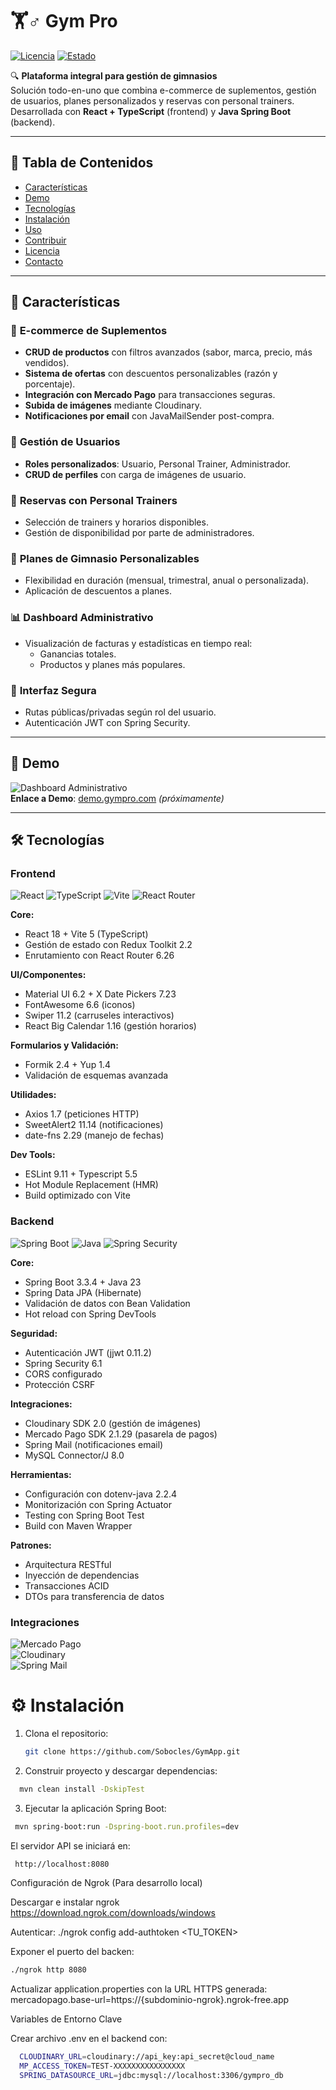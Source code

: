 # 🏋️♂️ Gym Pro  

[![Licencia](https://img.shields.io/badge/Licencia-MIT-blue.svg)](https://opensource.org/licenses/MIT)
[![Estado](https://img.shields.io/badge/Estado-En%20Desarrollo-orange)](https://github.com/tu-usuario/gym-pro)

🔍 **Plataforma integral para gestión de gimnasios**  
Solución todo-en-uno que combina e-commerce de suplementos, gestión de usuarios, planes personalizados y reservas con personal trainers. Desarrollada con **React + TypeScript** (frontend) y **Java Spring Boot** (backend).

---

## 📌 Tabla de Contenidos  
- [Características](#-características)  
- [Demo](#-demo)  
- [Tecnologías](#-tecnologías)  
- [Instalación](#-instalación)  
- [Uso](#-uso)  
- [Contribuir](#-contribuir)  
- [Licencia](#-licencia)  
- [Contacto](#-contacto)  

---

## 🌟 Características  

### 🛒 **E-commerce de Suplementos**  
- **CRUD de productos** con filtros avanzados (sabor, marca, precio, más vendidos).  
- **Sistema de ofertas** con descuentos personalizables (razón y porcentaje).  
- **Integración con Mercado Pago** para transacciones seguras.  
- **Subida de imágenes** mediante Cloudinary.  
- **Notificaciones por email** con JavaMailSender post-compra.  

### 👥 **Gestión de Usuarios**  
- **Roles personalizados**: Usuario, Personal Trainer, Administrador.  
- **CRUD de perfiles** con carga de imágenes de usuario.  

### 📅 **Reservas con Personal Trainers**  
- Selección de trainers y horarios disponibles.  
- Gestión de disponibilidad por parte de administradores.  

### 💪 **Planes de Gimnasio Personalizables**  
- Flexibilidad en duración (mensual, trimestral, anual o personalizada).  
- Aplicación de descuentos a planes.  

### 📊 **Dashboard Administrativo**  
- Visualización de facturas y estadísticas en tiempo real:  
  - Ganancias totales.  
  - Productos y planes más populares.  

### 🔐 **Interfaz Segura**  
- Rutas públicas/privadas según rol del usuario.  
- Autenticación JWT con Spring Security.  

---

## 🎥 Demo  
![Dashboard Administrativo](https://via.placeholder.com/600x400)  
**Enlace a Demo**: [demo.gympro.com](https://...) *(próximamente)*  

---

## 🛠️ Tecnologías  
### **Frontend**  
![React](https://img.shields.io/badge/React-61DAFB?logo=react&logoColor=black)
![TypeScript](https://img.shields.io/badge/TypeScript-3178C6?logo=typescript&logoColor=white)
![Vite](https://img.shields.io/badge/Vite-646CFF?logo=vite&logoColor=white)
![React Router](https://img.shields.io/badge/React_Router-CA4245?logo=reactrouter&logoColor=white)

**Core:**
- React 18 + Vite 5 (TypeScript)
- Gestión de estado con Redux Toolkit 2.2
- Enrutamiento con React Router 6.26

**UI/Componentes:**
- Material UI 6.2 + X Date Pickers 7.23
- FontAwesome 6.6 (iconos)
- Swiper 11.2 (carruseles interactivos)
- React Big Calendar 1.16 (gestión horarios)

**Formularios y Validación:**
- Formik 2.4 + Yup 1.4
- Validación de esquemas avanzada

**Utilidades:**
- Axios 1.7 (peticiones HTTP)
- SweetAlert2 11.14 (notificaciones)
- date-fns 2.29 (manejo de fechas)

**Dev Tools:**
- ESLint 9.11 + Typescript 5.5
- Hot Module Replacement (HMR)
- Build optimizado con Vite

### **Backend**  
![Spring Boot](https://img.shields.io/badge/Spring_Boot-3.3.4-6DB33F?logo=springboot&logoColor=white)
![Java](https://img.shields.io/badge/Java-23-ED8B00?logo=openjdk&logoColor=white)
![Spring Security](https://img.shields.io/badge/Spring_Security-6DB33F?logo=springsecurity&logoColor=white)

**Core:**
- Spring Boot 3.3.4 + Java 23
- Spring Data JPA (Hibernate)
- Validación de datos con Bean Validation
- Hot reload con Spring DevTools

**Seguridad:**
- Autenticación JWT (jjwt 0.11.2)
- Spring Security 6.1
- CORS configurado
- Protección CSRF

**Integraciones:**
- Cloudinary SDK 2.0 (gestión de imágenes)
- Mercado Pago SDK 2.1.29 (pasarela de pagos)
- Spring Mail (notificaciones email)
- MySQL Connector/J 8.0

**Herramientas:**
- Configuración con dotenv-java 2.2.4
- Monitorización con Spring Actuator
- Testing con Spring Boot Test
- Build con Maven Wrapper

**Patrones:**
- Arquitectura RESTful
- Inyección de dependencias
- Transacciones ACID
- DTOs para transferencia de datos

### **Integraciones**  
![Mercado Pago](https://img.shields.io/badge/Mercado_Pago-00B1EA?logo=mercadopago&logoColor=white)  
![Cloudinary](https://img.shields.io/badge/Cloudinary-3448C5?logo=cloudinary&logoColor=white)  
![Spring Mail](https://img.shields.io/badge/Spring_Mail-6DB33F?logo=spring&logoColor=white)  

# ⚙️ Instalación  
1. Clona el repositorio:  
   ```bash
   git clone https://github.com/Sobocles/GymApp.git
   ```
2. Construir proyecto y descargar dependencias:
  ```bash
    mvn clean install -DskipTest
  ```

3. Ejecutar la aplicación Spring Boot:
  ```bash
   mvn spring-boot:run -Dspring-boot.run.profiles=dev
  ```
El servidor API se iniciará en:
  ```bash 
   http://localhost:8080 
  ```
Configuración de Ngrok (Para desarrollo local)

Descargar e instalar ngrok https://download.ngrok.com/downloads/windows

Autenticar: ./ngrok config add-authtoken <TU_TOKEN>

 Exponer el puerto del backen: 
   ```bash 
 ./ngrok http 8080
  ```

 Actualizar application.properties con la URL HTTPS generada: 
 mercadopago.base-url=https://{subdominio-ngrok}.ngrok-free.app

Variables de Entorno Clave

Crear archivo .env en el backend con:
  ```bash
    CLOUDINARY_URL=cloudinary://api_key:api_secret@cloud_name
    MP_ACCESS_TOKEN=TEST-XXXXXXXXXXXXXXXX
    SPRING_DATASOURCE_URL=jdbc:mysql://localhost:3306/gympro_db
  ```

